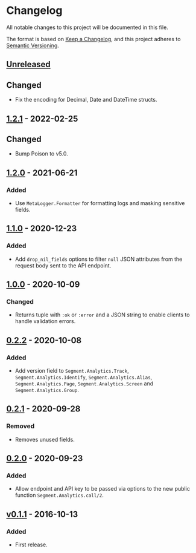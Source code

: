 # Changelog

All notable changes to this project will be documented in this file.

The format is based on [Keep a Changelog](https://keepachangelog.com/en/1.0.0/), and this project
adheres to [Semantic Versioning](https://semver.org/spec/v2.0.0.html).

## [Unreleased]

## Changed

- Fix the encoding for Decimal, Date and DateTime structs.

## [1.2.1] - 2022-02-25

## Changed

- Bump Poison to v5.0.

## [1.2.0] - 2021-06-21

### Added

- Use `MetaLogger.Formatter` for formatting logs and masking sensitive fields.

## [1.1.0] - 2020-12-23

### Added

- Add `drop_nil_fields` options to filter `null` JSON attributes from the request
  body sent to the API endpoint.

## [1.0.0] - 2020-10-09

### Changed

- Returns tuple with `:ok` or `:error` and a JSON string to enable clients
  to handle validation errors.

## [0.2.2] - 2020-10-08

### Added

- Add version field to `Segment.Analytics.Track`, `Segment.Analytics.Identify`,
  `Segment.Analytics.Alias`, `Segment.Analytics.Page`, `Segment.Analytics.Screen`
  and `Segment.Analytics.Group`.

## [0.2.1] - 2020-09-28

### Removed

- Removes unused fields.

## [0.2.0] - 2020-09-23

### Added

- Allow endpoint and API key to be passed via options to the new public function
  `Segment.Analytics.call/2`.

## [v0.1.1] - 2016-10-13

### Added

- First release.

[unreleased]: https://github.com/FindHotel/analytics-elixir/compare/1.2.1...master
[1.2.1]: https://github.com/FindHotel/analytics-elixir/compare/1.2.0...1.2.1
[1.2.0]: https://github.com/FindHotel/analytics-elixir/compare/1.1.0...1.2.0
[1.1.0]: https://github.com/FindHotel/analytics-elixir/compare/1.0.0...1.1.0
[1.0.0]: https://github.com/FindHotel/analytics-elixir/compare/0.2.2...1.0.0
[0.2.2]: https://github.com/FindHotel/analytics-elixir/compare/0.2.1...0.2.2
[0.2.1]: https://github.com/FindHotel/analytics-elixir/compare/0.2.0...0.2.1
[0.2.0]: https://github.com/FindHotel/analytics-elixir/compare/v0.1.1...0.2.0
[v0.1.1]: https://github.com/FindHotel/analytics-elixir/releases/tag/v0.1.1
